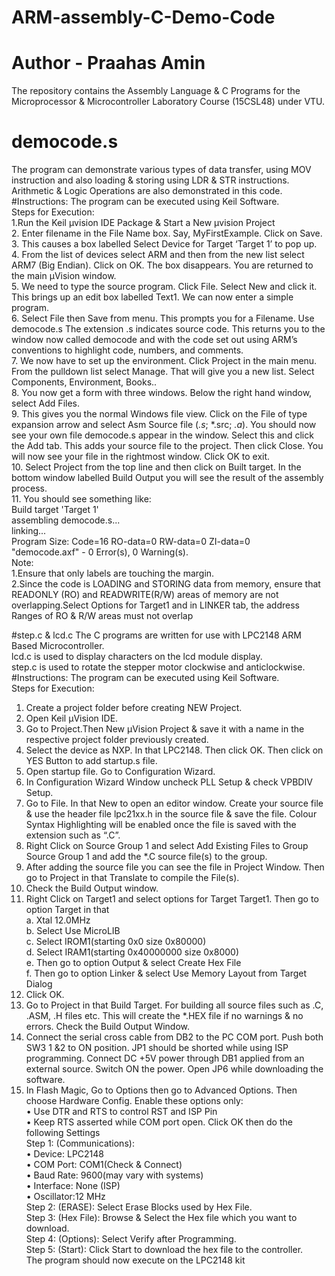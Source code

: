 # ARM-assembly-C-Demo-Code
# Author - Praahas Amin 
The repository contains the Assembly Language & C Programs for the Microprocessor & Microcontroller Laboratory Course (15CSL48) under VTU.
# democode.s
The program can demonstrate various types of data transfer, using MOV instruction and also loading & storing using LDR & STR instructions. Arithmetic & Logic Operations are also demonstrated in this code. <br>
#Instructions:
The program can be executed using Keil Software.<br>
Steps for Execution:<br>
1.Run the Keil μvision IDE Package & Start a New μvision Project<br>
2. Enter filename in the File Name box. Say, MyFirstExample. Click on Save.<br>
3. This causes a box labelled Select Device for Target ‘Target 1’ to pop up.<br> 
4. From the list of devices select ARM and then from the new list select ARM7 (Big Endian). Click on OK. The box disappears. You are returned to the main μVision window.<br>
5. We need to type the source program. Click File. Select New and click it. This brings up an edit box labelled Text1. We can now enter a simple program.<br>
6. Select File then Save from menu. This prompts you for a Filename. Use democode.s  The extension .s indicates source code. This returns you to the window now called democode and with the code set out using ARM’s conventions to highlight code, numbers, and comments.<br>
7. We now have to set up the environment. Click Project in the main menu. From the pulldown list select Manage. That will give you a new list. Select Components, Environment, Books..<br>
8. You now get a form with three windows. Below the right hand window, select Add Files.<br>
9. This gives you the normal Windows file view. Click on the File of type expansion arrow and select Asm Source file (*.s*; *.src; *.a*). You should now see your own file democode.s appear in the window. Select this and click the Add tab. This adds your source file to the project. Then click Close. You will now see your file in the rightmost window. Click OK to exit.<br>
10. Select Project from the top line and then click on Built target. In the bottom window labelled Build Output you will see the result of the assembly process.<br>
11. You should see something like:<br>
Build target 'Target 1'<br>
assembling democode.s...<br>
linking...<br>
Program Size: Code=16 RO-data=0 RW-data=0 ZI-data=0<br>
"democode.axf" - 0 Error(s), 0 Warning(s).<br>
Note:<br> 
1.Ensure that only labels are touching the margin.<br>
2.Since the code is LOADING and STORING data from memory, ensure that READONLY (RO) and READWRITE(R/W) areas of memory are not overlapping.Select Options for Target1 and in LINKER tab, the address Ranges of RO & R/W areas must not overlap<br>

#step.c & lcd.c
The C programs are written for use with LPC2148 ARM Based Microcontroller.<br>
lcd.c is used to display characters on the lcd module display.<br>
step.c is used to rotate the stepper motor clockwise and anticlockwise.<br>
#Instructions:
The program can be executed using Keil Software.<br>
Steps for Execution:<br>
1.	Create a project folder before creating NEW Project.<br>
2.	Open Keil μVision IDE.<br>
3.	Go to Project.Then New μVision Project & save it with a name in the respective project folder previously created.<br>
4.	Select the device as NXP. In that LPC2148. Then click OK. Then click on YES Button to add startup.s file.<br>
5.	Open startup file. Go to Configuration Wizard.<br>
6.	In Configuration Wizard Window uncheck PLL Setup & check VPBDIV Setup.<br>
7.	Go to File. In that New to open an editor window. Create your source file & use the header file lpc21xx.h in the source file & save the file. Colour Syntax Highlighting will be enabled once the file is saved with the extension such as “.C”. <br> 
8.	Right Click on Source Group 1 and select Add Existing Files to Group Source Group 1 and add the *.C source file(s) to the group.<br>
9.	After adding the source file you can see the file in Project Window. Then go to Project in that Translate to compile the File(s).<br>
10.	Check the Build Output window.<br>
11.	Right Click on Target1 and select options for Target Target1. Then go to option Target in that<br>
a.	Xtal 12.0MHz<br>
b.	Select Use MicroLIB<br>
c.	Select IROM1(starting 0x0 size 0x80000)<br>
d.	Select IRAM1(starting 0x40000000 size 0x8000)<br>
e.	Then go to option Output & select Create Hex File<br>
f.	Then go to option Linker & select Use Memory Layout from Target Dialog<br>
12.	Click OK.<br>
13.	Go to Project in that Build Target. For building all source files such as .C, .ASM, .H files etc. This will create the *.HEX file if no warnings & no errors. Check the Build Output Window.<br>
14.	Connect the serial cross cable from DB2 to the PC COM port. Push both SW3 1 &2 to ON position. JP1 should be shorted while using ISP programming. Connect DC +5V power through DB1 applied from an external source. Switch ON the power. Open JP6 while downloading the software.<br>
15.	In Flash Magic, Go to Options then go to Advanced Options. Then choose Hardware Config. Enable these options only:<br>
•	Use DTR and RTS to control RST and ISP Pin<br>
•	Keep RTS asserted while COM port open. Click OK then do the following Settings<br>
Step 1: (Communications):<br>
•	Device: LPC2148<br>
•	COM Port: COM1(Check & Connect)<br>
•	Baud Rate: 9600(may vary with systems)<br>
•	Interface: None (ISP)<br>
•	Oscillator:12 MHz<br>
 	Step 2: (ERASE): Select Erase Blocks used by Hex File.<br>
	Step 3: (Hex File): Browse & Select the Hex file which you want to download.<br>
	Step 4: (Options): Select Verify after Programming.<br>
	Step 5: (Start): Click Start to download the hex file to the controller.<br>
The program should now execute on the LPC2148 kit
